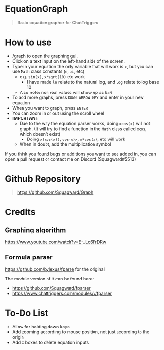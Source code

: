 # EquationGraph

> Basic equation grapher for ChatTriggers

# How to use

- /graph to open the graphing gui.
- Click on a text input on the left-hand side of the screen.
- Type in your equation the only variable that will work is `x`,
  but you can use `Math` class constants (`e`, `pi`, etc)
  - e.g. `sin(x)`, `x*sqrt(10)` etc work
    - I have made `ln` relate to the natural log, and `log` relate to log base 10
  - Also note: non real values will show up as `NaN`
- To add more graphs, press `DOWN ARROW KEY` and enter in your new equation
- When you want to graph, press `ENTER`
- You can zoom in or out using the scroll wheel
- **IMPORTANT**
  - Due to the way the equation parser works, doing `xcos(x)` will not graph.
    (It will try to find a function in the `Math` class called `xcos`, which doesn't exist)
    - Doing `x(cos(x))`, `cos(x)x`, `x*cos(x)`, etc will work
  - When in doubt, add the multiplication symbol

If you think you found bugs or additions you want to see added in,
you can open a pull request or contact me on Discord (Squagward#5513)

# Github Repository

> https://github.com/Squagward/Graph

# Credits

## Graphing algorithm

https://www.youtube.com/watch?v=E-_Lc6FrDRw

## Formula parser

https://github.com/bylexus/fparse for the original

The module version of it can be found here:

- https://github.com/Squagward/fparser
- https://www.chattriggers.com/modules/v/fparser

# To-Do List

- Allow for holding down keys
- Add zooming according to mouse position, not just according to the origin
- Add x boxes to delete equation inputs
